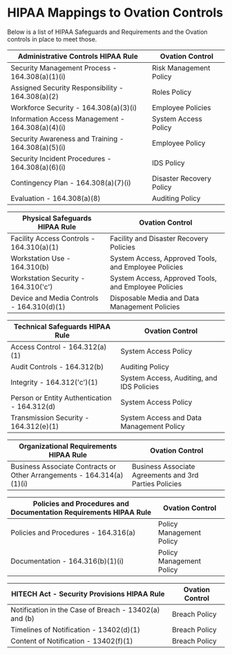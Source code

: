 # HIPAA Mappings to Ovation Controls

Below is a list of HIPAA Safeguards and Requirements and the Ovation controls in place to meet those.

| **Administrative Controls** HIPAA Rule | Ovation Control
--- | ---
Security Management Process - 164.308(a)(1)(i) | Risk Management Policy
Assigned Security Responsibility - 164.308(a)(2) | Roles Policy
Workforce Security - 164.308(a)(3)(i) | Employee Policies
Information Access Management - 164.308(a)(4)(i) | System Access Policy
Security Awareness and Training - 164.308(a)(5)(i) | Employee Policy
Security Incident Procedures - 164.308(a)(6)(i) | IDS Policy
Contingency Plan - 164.308(a)(7)(i) | Disaster Recovery Policy
Evaluation - 164.308(a)(8) | Auditing Policy

| **Physical Safeguards** HIPAA Rule | Ovation Control
--- | ---
Facility Access Controls - 164.310(a)(1) | Facility and Disaster Recovery Policies
Workstation Use - 164.310(b) | System Access, Approved Tools, and Employee Policies
Workstation Security - 164.310('c') | System Access, Approved Tools, and Employee Policies
Device and Media Controls - 164.310(d)(1) | Disposable Media and Data Management Policies

| **Technical Safeguards** HIPAA Rule | Ovation Control
---------------- | ----------------
Access Control - 164.312(a)(1) | System Access Policy
Audit Controls - 164.312(b) | Auditing Policy
Integrity - 164.312('c')(1) | System Access, Auditing, and IDS Policies
Person or Entity Authentication - 164.312(d) | System Access Policy
Transmission Security - 164.312(e)(1) | System Access and Data Management Policy

| **Organizational Requirements** HIPAA Rule | Ovation Control
--- | ---
Business Associate Contracts or Other Arrangements - 164.314(a)(1)(i) | Business Associate Agreements and 3rd Parties Policies

| **Policies and Procedures and Documentation Requirements** HIPAA Rule | Ovation Control
--- | ---
Policies and Procedures - 164.316(a) | Policy Management Policy
Documentation - 164.316(b)(1)(i) | Policy Management Policy

| **HITECH Act - Security Provisions** HIPAA Rule | Ovation Control
--- | ---
Notification in the Case of Breach - 13402(a) and (b) | Breach Policy
Timelines of Notification - 13402(d)(1) | Breach Policy
Content of Notification - 13402(f)(1) | Breach Policy
